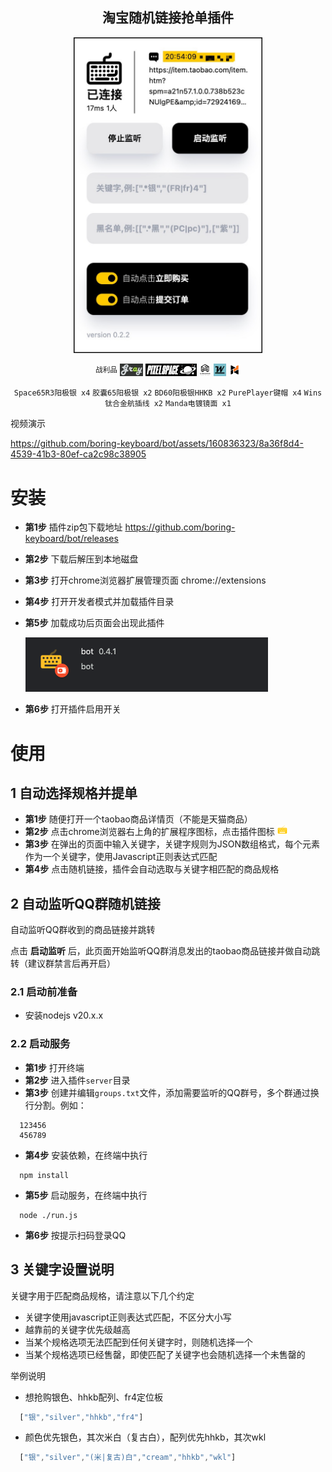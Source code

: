 <div align="center">
  <h2 style="text-align: center;">淘宝随机链接抢单插件</h2>

<img src="./images/screenshot.png" alt="image info" width="300" border="1" style="border-color:black;" />

<p></p>
<sup>战利品</sup>

<img src="./images/logo_graystudio.jpg" height="20"/>
<img src="./images/logo_pixelspace.jpg" height="20"/>
<img src="./images/logo_gomaster.jpg" height="20"/>
<img src="./images/logo_wins.png" height="20"/>
<img src="./images/logo_manda.png" height="20"/>

`Space65R3阳极银 x4` `胶囊65阳极银 x2` `BD60阳极银HHKB x2` `PurePlayer键帽 x4` `Wins钛合金航插线 x2` `Manda电镀镜面 x1`

</div>

视频演示

https://github.com/boring-keyboard/bot/assets/160836323/8a36f8d4-4539-41b3-80ef-ca2c98c38905


# 安装

- **第1步** 插件zip包下载地址 https://github.com/boring-keyboard/bot/releases
- **第2步** 下载后解压到本地磁盘
- **第3步** 打开chrome浏览器扩展管理页面 chrome://extensions
- **第4步** 打开开发者模式并加载插件目录
- **第5步** 加载成功后页面会出现此插件

  <img src="./images/install.png" />

- **第6步** 打开插件启用开关

# 使用

## 1 自动选择规格并提单

- **第1步** 随便打开一个taobao商品详情页（不能是天猫商品）
- **第2步** 点击chrome浏览器右上角的扩展程序图标，点击插件图标 ![image info](./images/icon16.png)
- **第3步** 在弹出的页面中输入关键字，关键字规则为JSON数组格式，每个元素作为一个关键字，使用Javascript正则表达式匹配
- **第4步** 点击随机链接，插件会自动选取与关键字相匹配的商品规格

## 2 自动监听QQ群随机链接

自动监听QQ群收到的商品链接并跳转

点击 **启动监听** 后，此页面开始监听QQ群消息发出的taobao商品链接并做自动跳转（建议群禁言后再开启）

### 2.1 启动前准备

- 安装nodejs v20.x.x

### 2.2 启动服务

- **第1步** 打开终端
- **第2步** 进入插件`server`目录
- **第3步** 创建并编辑`groups.txt`文件，添加需要监听的QQ群号，多个群通过换行分割。例如：
```
  123456
  456789
```
- **第4步** 安装依赖，在终端中执行  
```
  npm install
```
- **第5步** 启动服务，在终端中执行
```
  node ./run.js
```
- **第6步** 按提示扫码登录QQ

## 3 关键字设置说明

关键字用于匹配商品规格，请注意以下几个约定

  - 关键字使用javascript正则表达式匹配，不区分大小写
  - 越靠前的关键字优先级越高
  - 当某个规格选项无法匹配到任何关键字时，则随机选择一个
  - 当某个规格选项已经售罄，即使匹配了关键字也会随机选择一个未售罄的

举例说明

  - 想抢购银色、hhkb配列、fr4定位板
```javascript
  ["银","silver","hhkb","fr4"]
```

  - 颜色优先银色，其次米白（复古白），配列优先hhkb，其次wkl
```javascript
  ["银","silver","(米|复古)白","cream","hhkb","wkl"]
```
